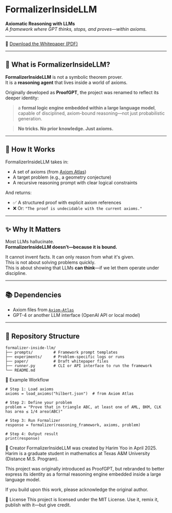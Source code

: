 # FormalizerInsideLLM

**Axiomatic Reasoning with LLMs**  
*A framework where GPT thinks, stops, and proves—within axioms.*

---

📄 [Download the Whitepaper (PDF)](./paper/FormalizerInsideLLM__whitepaper.pdf)

---

## 🧠 What is FormalizerInsideLLM?

**FormalizerInsideLLM** is not a symbolic theorem prover.  
It is a **reasoning agent** that lives inside a world of axioms.

Originally developed as **ProofGPT**, the project was renamed to reflect its deeper identity:
> a **formal logic engine embedded within a large language model**,  
> capable of disciplined, axiom-bound reasoning—not just probabilistic generation.

> **No tricks. No prior knowledge. Just axioms.**

---

## 🔧 How It Works

FormalizerInsideLLM takes in:

- A set of axioms (from [Axiom Atlas](https://github.com/Harim923/Axiom-Atlas))
- A target problem (e.g., a geometry conjecture)
- A recursive reasoning prompt with clear logical constraints

And returns:

- ✅ A structured proof with explicit axiom references  
- ❌ Or: `"The proof is undecidable with the current axioms."`

---

## ✨ Why It Matters

Most LLMs hallucinate.  
**FormalizerInsideLLM doesn’t—because it is bound.**

It cannot invent facts. It can only reason from what it's given.  
This is not about solving problems quickly.  
This is about showing that LLMs **can think**—if we let them operate under discipline.

---

## 📚 Dependencies

- Axiom files from [`Axiom-Atlas`](https://github.com/Harim923/Axiom-Atlas)  
- GPT-4 or another LLM interface (OpenAI API or local model)

---

## 📁 Repository Structure

```plaintext
formalizer-inside-llm/
├── prompts/         # Framework prompt templates
├── experiments/     # Problem-specific logs or runs
├── paper/           # Draft whitepaper files
├── runner.py        # CLI or API interface to run the framework
└── README.md
```

🔄 Example Workflow
```plaintext
# Step 1: Load axioms
axioms = load_axioms("hilbert.json")  # from Axiom Atlas

# Step 2: Define your problem
problem = "Prove that in triangle ABC, at least one of AML, BKM, CLK has area ≤ 1/4 area(ABC)"

# Step 3: Run Formalizer
response = formalizer(reasoning_framework, axioms, problem)

# Step 4: Output result
print(response)
```

👤 Creator
FormalizerInsideLLM was created by Harim Yoo in April 2025.
Harim is a graduate student in mathematics at Texas A&M University (Distance M.S. Program).

This project was originally introduced as ProofGPT,
but rebranded to better express its identity as a formal reasoning engine
embedded inside a large language model.

If you build upon this work, please acknowledge the original author.

📜 License
This project is licensed under the MIT License.
Use it, remix it, publish with it—but give credit. 
